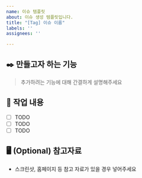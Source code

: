 ```yaml
---
name: 이슈 템플릿
about: 이슈 생성 템플릿입니다.
title: "[Tag] 이슈 이름"
labels: ''
assignees: ''

---
```


## ✒️ 만들고자 하는 기능
> 추가하려는 기능에 대해 간결하게 설명해주세요

## 📑 작업 내용
- [ ] TODO
- [ ] TODO
- [ ] TODO

## 🖥️ (Optional) 참고자료
- 스크린샷, 홈페이지 등 참고 자료가 있을 경우 넣어주세요
